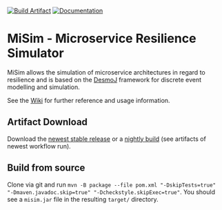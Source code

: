 [![Build Artifact](https://github.com/Cambio-Project/resilience-simulator/actions/workflows/build_artifact.yml/badge.svg)](https://github.com/Cambio-Project/resilience-simulator/actions/workflows/build_artifact.yml)
[![Documentation](https://img.shields.io/badge/Documentation-online-32CA55?style=flat&logo=github&logoColor=959DA5&labelColor=2F353C)](https://Cambio-Project.github.io/resilience-simulator/)

# MiSim - Microservice Resilience Simulator

MiSim allows the simulation of microservice architectures in regard to resilience and is based on the [DesmoJ](http://desmoj.sourceforge.net) framework for discrete event modelling and simulation. 

See the [Wiki](https://github.com/Cambio-Project/resilience-simulator/wiki) for further reference and usage information.


## Artifact Download

Download the [newest stable release](https://github.com/Cambio-Project/resilience-simulator/releases) or a [nightly build](https://github.com/Cambio-Project/resilience-simulator/actions/workflows/build_artifact.yml) (see artifacts of newest workflow run).

## Build from source

Clone via git and run 
`mvn -B package --file pom.xml "-DskipTests=true" "-Dmaven.javadoc.skip=true" "-Dcheckstyle.skipExec=true"`. 
You should see a `misim.jar` file in the resulting `target/` directory.

